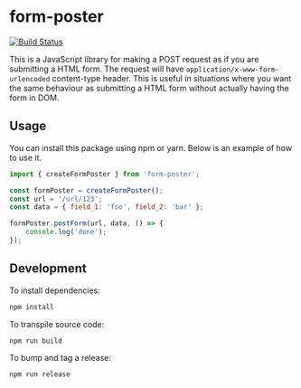# form-poster

[![Build Status](https://travis-ci.com/bigcommerce/form-poster-js.svg?branch=master)](https://travis-ci.com/bigcommerce/form-poster-js)

This is a JavaScript library for making a POST request as if you are submitting a HTML form. The request will have `application/x-www-form-urlencoded` content-type header. This is useful in situations where you want the same behaviour as submitting a HTML form without actually having the form in DOM.

## Usage

You can install this package using npm or yarn. Below is an example of how to use it.

```js
import { createFormPoster } from 'form-poster';

const formPoster = createFormPoster();
const url = '/url/123';
const data = { field_1: 'foo', field_2: 'bar' };

formPoster.postForm(url, data, () => {
    console.log('done');
});
```

## Development

To install dependencies:

```sh
npm install
```

To transpile source code:

```sh
npm run build
```

To bump and tag a release:

```sh
npm run release
```
